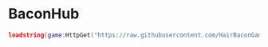 # BaconHub
```lua
loadstring(game:HttpGet("https://raw.githubusercontent.com/HairBaconGamming/BaconHub/main/Main"))()
``` 
